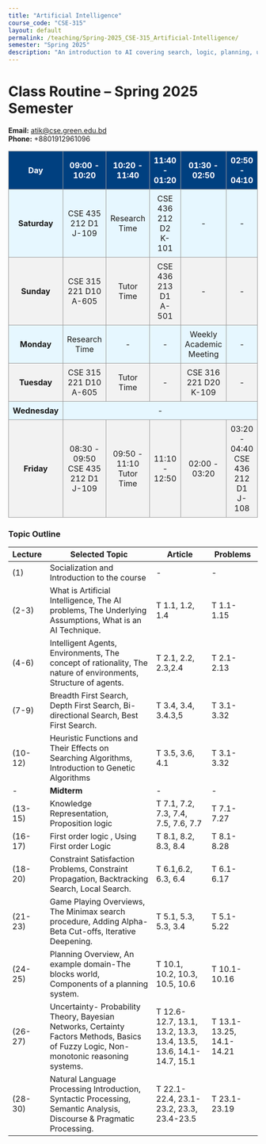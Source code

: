```yaml
---
title: "Artificial Intelligence"
course_code: "CSE-315"
layout: default 
permalink: /teaching/Spring-2025_CSE-315_Artificial-Intelligence/
semester: "Spring 2025"
description: "An introduction to AI covering search, logic, planning, uncertainty, and NLP with real-world applications."
---
```


# Class Routine – Spring 2025 Semester

**Email:** [atik@cse.green.edu.bd](mailto:atik@cse.green.edu.bd)  
**Phone:** +8801912961096  

<style>
  table.custom-table {
    width: 100%;
    border-collapse: collapse;
  }
  table.custom-table th, table.custom-table td {
    border: 1px solid #999;
    padding: 8px;
    text-align: center;
  }
  table.custom-table tr:nth-child(even) {
    background-color: #f2f2f2;
  }
  table.custom-table tr:nth-child(odd) {
    background-color: #e6f7ff;
  }
  table.custom-table th {
    background-color: #004080;
    color: white;
  }
</style>

<table class="custom-table">
  <thead>
    <tr>
      <th>Day</th>
      <th>09:00 - 10:20</th>
      <th>10:20 - 11:40</th>
      <th>11:40 - 01:20</th>
      <th>01:30 - 02:50</th>
      <th>02:50 - 04:10</th>
    </tr>
  </thead>
  <tbody>
    <tr>
      <td><strong>Saturday</strong></td>
      <td>CSE 435<br>212 D1<br>J-109</td>
      <td>Research Time</td>
      <td>CSE 436<br>212 D2<br>K-101</td>
      <td>-</td>
      <td>-</td>
    </tr>
    <tr>
      <td><strong>Sunday</strong></td>
      <td>CSE 315<br>221 D10<br>A-605</td>
      <td>Tutor Time</td>
      <td>CSE 436<br>213 D1<br>A-501</td>
      <td>-</td>
      <td>-</td>
    </tr>
    <tr>
      <td><strong>Monday</strong></td>
      <td>Research Time</td>
      <td>-</td>
      <td>-</td>
      <td>Weekly Academic Meeting</td>
      <td>-</td>
    </tr>
    <tr>
      <td><strong>Tuesday</strong></td>
      <td>CSE 315<br>221 D10<br>A-605</td>
      <td>Tutor Time</td>
      <td>-</td>
      <td>CSE 316<br>221 D20<br>K-109</td>
      <td>-</td>
    </tr>
    <tr>
      <td><strong>Wednesday</strong></td>
      <td colspan="5">-</td>
    </tr>
    <tr>
      <td><strong>Friday</strong></td>
      <td>08:30 - 09:50<br>CSE 435<br>212 D1<br>J-109</td>
      <td>09:50 - 11:10<br>Tutor Time</td>
      <td>11:10 - 12:50</td>
      <td>02:00 - 03:20</td>
      <td>03:20 - 04:40<br>CSE 436<br>212 D1<br>J-108</td>
    </tr>
  </tbody>
</table>



### Topic Outline

| Lecture  | Selected Topic  | Article  | Problems  |
|----------|---------------|----------|-----------|
| (1)      | Socialization and Introduction to the course | - | - |
| (2-3)    | What is Artificial Intelligence, The AI problems, The Underlying Assumptions, What is an AI Technique. | T 1.1, 1.2, 1.4 | T 1.1-1.15 |
| (4-6)    | Intelligent Agents, Environments, The concept of rationality, The nature of environments, Structure of agents. | T 2.1, 2.2, 2.3,2.4 | T 2.1-2.13 |
| (7-9)    | Breadth First Search, Depth First Search, Bi-directional Search, Best First Search. | T 3.4, 3.4, 3.4.3,5 | T 3.1-3.32 |
| (10-12)  | Heuristic Functions and Their Effects on Searching Algorithms, Introduction to Genetic Algorithms | T 3.5, 3.6, 4.1 | T 3.1-3.32 |
| -        | **Midterm** | - | - |
| (13-15)  | Knowledge Representation, Proposition logic | T 7.1, 7.2, 7.3, 7.4, 7.5, 7.6, 7.7 | T 7.1-7.27 |
| (16-17)  | First order logic , Using First order Logic | T 8.1, 8.2, 8.3, 8.4 | T 8.1-8.28 |
| (18-20)  | Constraint Satisfaction Problems, Constraint Propagation, Backtracking Search, Local Search. | T 6.1,6.2, 6.3, 6.4 | T 6.1-6.17 |
| (21-23)  | Game Playing Overviews, The Minimax search procedure, Adding Alpha-Beta Cut-offs, Iterative Deepening. | T 5.1, 5.3, 5.3, 3.4 | T 5.1-5.22 |
| (24-25)  | Planning Overview, An example domain-The blocks world, Components of a planning system. | T 10.1, 10.2, 10.3, 10.5, 10.6 | T 10.1-10.16 |
| (26-27)  | Uncertainty- Probability Theory, Bayesian Networks, Certainty Factors Methods, Basics of Fuzzy Logic, Non-monotonic reasoning systems. | T 12.6-12.7, 13.1, 13.2, 13.3, 13.4, 13.5, 13.6, 14.1-14.7, 15.1 | T 13.1-13.25, 14.1-14.21 |
| (28-30)  | Natural Language Processing Introduction, Syntactic Processing, Semantic Analysis, Discourse & Pragmatic Processing. | T 22.1-22.4, 23.1-23.2, 23.3, 23.4-23.5 | T 23.1-23.19 |
